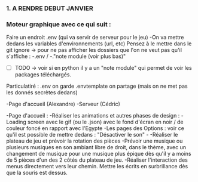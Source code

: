 ### 1. A RENDRE DEBUT JANVIER
### Moteur graphique avec ce qui suit : 
Faire un endroit .env (qui va servir de serveur pour le jeu) 
    -On va mettre dedans les variables d'environnements (url, etc)
Pensez à le mettre dans le git ignore -> pour ne pas afficher les dossiers que l'on ne veut pas qu'il s'affiche :
    -.env / -."note module (voir plus bas)"

-[ ] TODO -> voir si en python il y a un "note module" qui permet de voir les packages téléchargés. 


Particulatiré :
.env on garde
.envtemplate on partage (mais on ne met pas les donnés secrètes dedans)

-Page d'accueil (Alexandre)
-Serveur (Cédric)

-Page d'accueil : 
    -Réaliser les animations et autres phases de design :
        -Loading screen avec le gif (ou le .json) avec le fond d'écran en noir / de couleur foncé en rapport avec l'Egypte
        -Les pages des Options : voir ce qu'il est possible de mettre dedans : "Désactiver le son" - 
        -Réaliser le plateau de jeu et prévoir la rotation des pièces
        -Prévoir une musique ou plusieurs musiques en son ambiant libre de droit, dans le thème, avec un changement de musique pour une musique plus épique dès qu'il y a moins de 5 pièces d'un des 2 côtés du plateau de jeu.
    -Réaliser l'interaction des menus directement vers leur chemin. Mettre les écrits en surbrillance dès que la souris est dessus.
    
    
    
